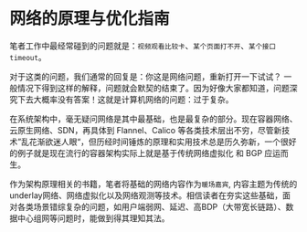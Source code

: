 # 网络的原理与优化指南

笔者工作中最经常碰到的问题就是：`视频观看比较卡`、`某个页面打不开`、`某个接口 timeout`。 

对于这类的问题，我们通常的回复是：你这是网络问题，重新打开一下试试？ 一般情况下得到这样的解释，问题就会默契的结束了。因为好像大家都知道，问题深究下去大概率没有答案！这就是计算机网络的问题：过于复杂。

在系统架构中，毫无疑问网络是其中最基础，也是最复杂的部分。现在容器网络、云原生网络、SDN，再具体到 Flannel、Calico 等各类技术层出不穷，尽管新技术”乱花渐欲迷人眼“，但历经时间锤炼的原理和实用技术总是历久弥新，一个很好的例子就是现在流行的容器架构实际上就是基于传统网络虚拟化 和 BGP 应运而生。

作为架构原理相关的书籍，笔者将基础的网络内容作为`暖场嘉宾`, 内容主题为传统的underlay网络、网络虚拟化以及网络观测等技术。相信读者在夯实这些基础，面对各类场景错综复杂的问题，如用户端弱网、延迟、高BDP（大带宽长链路）、数据中心组网等问题时，能做到得其理知其法。

